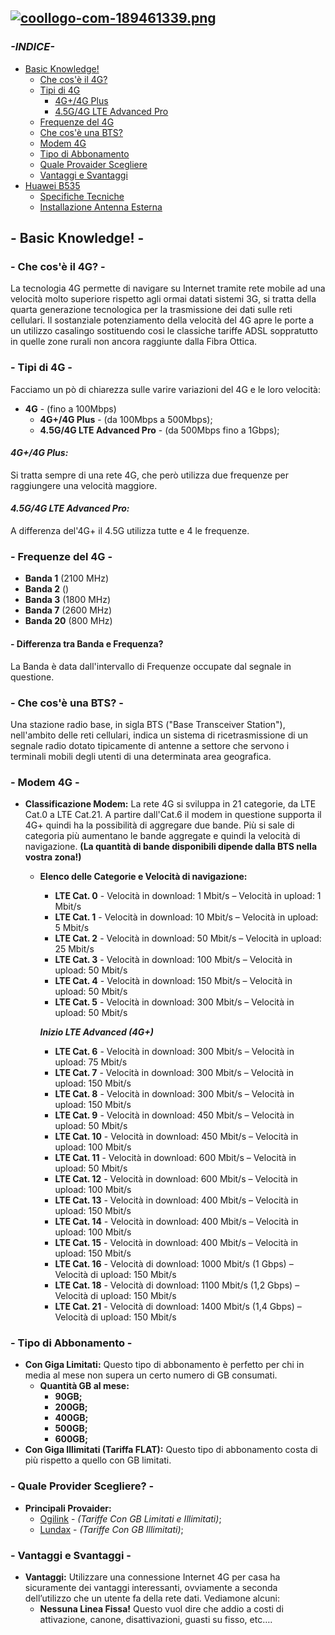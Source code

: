 [![coollogo-com-189461339.png](https://i.postimg.cc/dVYZbS1d/coollogo-com-189461339.png)](https://postimg.cc/kBT58sWX)
---
### ***-INDICE-***
- [Basic Knowledge!](https://github.com/Genio2003/4G-Internet-Wiki/blob/master/README.md#--basic-knowledge--)
  - [Che cos'è il 4G?](https://github.com/Genio2003/4G-Internet-Wiki/blob/master/README.md#--che-cos%C3%A8-il-4g--)
  - [Tipi di 4G](https://github.com/Genio2003/4G-Internet-Wiki/blob/master/README.md#--tipi-di-4g--)
    -  [4G+/4G Plus](https://github.com/Genio2003/Utenti-4G-Internet-Wiki/blob/master/README.md#4g4g-plus)
    -  [4.5G/4G LTE Advanced Pro](https://github.com/Genio2003/Utenti-4G-Internet-Wiki/blob/master/README.md#45g4g-lte-advanced-pro)
  - [Frequenze del 4G](https://github.com/Genio2003/Utenti-4G-Internet-Wiki/blob/master/README.md#--frequenze-del-4g--)
  - [Che cos'è una BTS?](https://github.com/Genio2003/4G-Internet-Wiki/blob/master/README.md#--che-cos%C3%A8-una-bts--)
  - [Modem 4G](https://github.com/Genio2003/Utenti-4G-Internet-Wiki/blob/master/README.md#--modem-4g--)
  - [Tipo di Abbonamento](https://github.com/Genio2003/Utenti-4G-Internet-Wiki/blob/master/README.md#--tipo-di-abbonamento--)
  - [Quale Provaider Scegliere](https://github.com/Genio2003/4G-Internet-Wiki/blob/master/README.md#--quale-provider-scegliere--)
  - [Vantaggi e Svantaggi](https://github.com/Genio2003/Utenti-4G-Internet-Wiki/blob/master/README.md#--vantaggi-e-svantaggi--)
- [Huawei B535]()
  - [Specifiche Tecniche]()
  - [Installazione Antenna Esterna]()



## - Basic Knowledge! -

### - Che cos'è il 4G? -
La tecnologia 4G permette di navigare su Internet tramite rete mobile ad una velocità molto superiore rispetto agli ormai datati sistemi 3G, si tratta della quarta generazione tecnologica per la trasmissione dei dati sulle reti cellulari.
Il sostanziale potenziamento della velocità del 4G apre le porte a un utilizzo casalingo sostituendo cosi le classiche tariffe ADSL soppratutto in quelle zone rurali non ancora raggiunte dalla Fibra Ottica.
### - Tipi di 4G -
Facciamo un pò di chiarezza sulle varire variazioni del 4G e le loro velocità:
- **4G** - (fino a 100Mbps) 
  - **4G+/4G Plus** - (da 100Mbps a 500Mbps);
  - **4.5G/4G LTE Advanced Pro** - (da 500Mbps fino a 1Gbps);

#### ***4G+/4G Plus:***
Si tratta sempre di una rete 4G, che però utilizza due frequenze per raggiungere una velocità maggiore.
#### ***4.5G/4G LTE Advanced Pro:***
A differenza del'4G+ il 4.5G utilizza tutte e 4 le frequenze.
### - Frequenze del 4G -
- **Banda 1** (2100 MHz)
- **Banda 2** ()
- **Banda 3** (1800 MHz)
- **Banda 7** (2600 MHz)
- **Banda 20** (800 MHz)
#### - Differenza tra Banda e Frequenza?
La Banda è data dall'intervallo di Frequenze occupate dal segnale in questione.
### - Che cos'è una BTS? -
Una stazione radio base, in sigla BTS ("Base Transceiver Station"), nell'ambito delle reti cellulari, indica un sistema di ricetrasmissione di un segnale radio dotato tipicamente di antenne a settore che servono i terminali mobili degli utenti di una determinata area geografica.

### - Modem 4G -
- **Classificazione Modem:**
La rete 4G si sviluppa in 21 categorie, da LTE Cat.0 a LTE Cat.21. A partire dall'Cat.6 il modem in questione supporta il 4G+ quindi ha la possibilità di aggregare due bande. Più si sale di categoria più aumentano le bande aggregate e quindi la velocità di navigazione. **(La quantità di bande disponibili dipende dalla BTS nella vostra zona!)**
  - **Elenco delle Categorie e Velocità di navigazione:**
    - **LTE Cat. 0** - 
    Velocità in download: 1 Mbit/s – Velocità in upload: 1 Mbit/s
    - **LTE Cat. 1** - 
    Velocità in download: 10 Mbit/s – Velocità in upload: 5 Mbit/s
    - **LTE Cat. 2** - 
    Velocità in download: 50 Mbit/s – Velocità in upload: 25 Mbit/s
    - **LTE Cat. 3** - 
    Velocità in download: 100 Mbit/s – Velocità in upload: 50 Mbit/s
    - **LTE Cat. 4** - 
    Velocità in download: 150 Mbit/s – Velocità in upload: 50 Mbit/s
    - **LTE Cat. 5** - 
    Velocità in download: 300 Mbit/s – Velocità in upload: 50 Mbit/s
    
    ***Inizio LTE Advanced (4G+)***
    
    - **LTE Cat. 6** - 
    Velocità in download: 300 Mbit/s – Velocità in upload: 75 Mbit/s
    - **LTE Cat. 7** - 
    Velocità in download: 300 Mbit/s – Velocità in upload: 150 Mbit/s
    - **LTE Cat. 8** - 
    Velocità in download: 300 Mbit/s – Velocità in upload: 150 Mbit/s
    - **LTE Cat. 9** - 
    Velocità in download: 450 Mbit/s – Velocità in upload: 50 Mbit/s
    - **LTE Cat. 10** - 
    Velocità in download: 450 Mbit/s – Velocità in upload: 100 Mbit/s
    - **LTE Cat. 11** - 
    Velocità in download: 600 Mbit/s – Velocità in upload: 50 Mbit/s
    - **LTE Cat. 12** - 
    Velocità in download: 600 Mbit/s – Velocità in upload: 100 Mbit/s
    - **LTE Cat. 13** - 
    Velocità in download: 400 Mbit/s – Velocità in upload: 150 Mbit/s
    - **LTE Cat. 14** - 
    Velocità in download: 400 Mbit/s – Velocità in upload: 100 Mbit/s
    - **LTE Cat. 15** - 
    Velocità in download: 400 Mbit/s – Velocità in upload: 150 Mbit/s
    - **LTE Cat. 16** - 
    Velocità di download: 1000 Mbit/s (1 Gbps) – Velocità di upload: 150 Mbit/s
    - **LTE Cat. 18** - 
    Velocità di download: 1100 Mbit/s (1,2 Gbps) – Velocità di upload: 150 Mbit/s
    - **LTE Cat. 21** - 
    Velocità di download: 1400 Mbit/s (1,4 Gbps) – Velocità di upload: 150 Mbit/s
### - Tipo di Abbonamento -
- **Con Giga Limitati:**
Questo tipo di abbonamento è perfetto per chi in media al mese non supera un certo numero di GB consumati.
  - **Quantità GB al mese:**
    - **90GB;**
    - **200GB;**
    - **400GB;**
    - **500GB;**
    - **600GB;**
- **Con Giga Illimitati (Tariffa FLAT):**
Questo tipo di abbonamento costa di più rispetto a quello con GB limitati.

### - Quale Provider Scegliere? -
- **Principali Provaider:**
  - [Ogilink](https://www.ogilink.it/) - *(Tariffe Con GB Limitati e Illimitati)*;
  - [Lundax](https://lundax.com/) - *(Tariffe Con GB Illimitati)*;
### - Vantaggi e Svantaggi -
- **Vantaggi:**
Utilizzare una connessione Internet 4G per casa ha sicuramente dei vantaggi interessanti, ovviamente a seconda dell’utilizzo che un utente fa della rete dati. Vediamone alcuni:
  - **Nessuna Linea Fissa!**
  Questo vuol dire che addio a costi di attivazione, canone, disattivazioni, guasti su fisso, etc….
